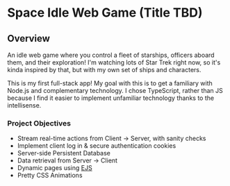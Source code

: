 # Space Idle Web Game (Title TBD)

## Overview
An idle web game where you control a fleet of starships, officers aboard them, and their exploration!
I'm watching lots of Star Trek right now, so it's kinda inspired by that, but with my own set of ships and characters.

This is my first full-stack app! My goal with this is to get a familiary with Node.js and complementary technology. 
I chose TypeScript, rather than JS because I find it easier to implement unfamiliar technology thanks to the intellisense.

### Project Objectives
* Stream real-time actions from Client -> Server, with sanity checks
* Implement client log in & secure authentication cookies
* Server-side Persistent Database 
* Data retrieval from Server -> Client
* Dynamic pages using [EJS](https://ejs.co/)
* Pretty CSS Animations